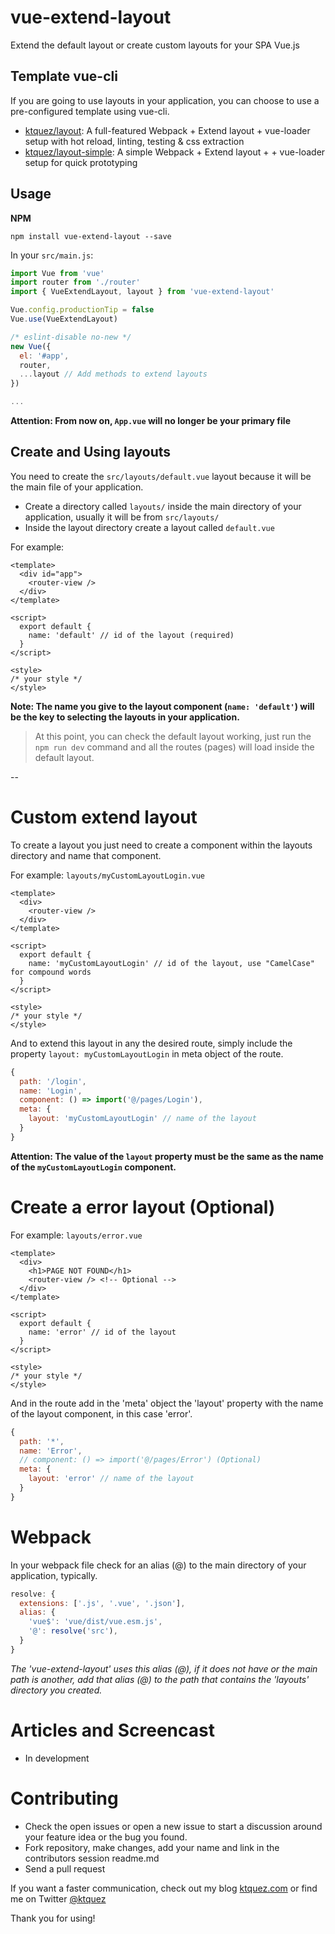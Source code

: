 # vue-extend-layout
Extend the default layout or create custom layouts for your SPA Vue.js

## Template vue-cli

If you are going to use layouts in your application, you can choose to use a pre-configured template using vue-cli.
- [ktquez/layout](https://github.com/ktquez/layout): A full-featured Webpack + Extend layout + vue-loader setup with hot reload, linting, testing & css extraction
- [ktquez/layout-simple](https://github.com/ktquez/layout-simple): A simple Webpack + Extend layout + + vue-loader setup for quick prototyping

## Usage

**NPM**
```shell
npm install vue-extend-layout --save
```

In your `src/main.js`:
```javascript
import Vue from 'vue'
import router from './router'
import { VueExtendLayout, layout } from 'vue-extend-layout'

Vue.config.productionTip = false
Vue.use(VueExtendLayout)

/* eslint-disable no-new */
new Vue({
  el: '#app',
  router,
  ...layout // Add methods to extend layouts
})

...
```

**Attention: From now on, `App.vue` will no longer be your primary file**

## Create and Using layouts
You need to create the `src/layouts/default.vue` layout because it will be the main file of your application.
- Create a directory called `layouts/` inside the main directory of your application, usually it will be from `src/layouts/`
- Inside the layout directory create a layout called `default.vue`  

For example:

```vue
<template>
  <div id="app">
    <router-view />
  </div>
</template>

<script>
  export default {
    name: 'default' // id of the layout (required)
  }
</script>

<style>
/* your style */
</style>
```

**Note: The name you give to the layout component (`name: 'default'`) will be the key to selecting the layouts in your application.**

> At this point, you can check the default layout working, just run the `npm run dev` command and all the routes (pages) will load inside the default layout.

--

# Custom extend layout
To create a layout you just need to create a component within the layouts directory and name that component.  

For example:
`layouts/myCustomLayoutLogin.vue`

```vue
<template>
  <div>
    <router-view />
  </div>
</template>

<script>
  export default {
    name: 'myCustomLayoutLogin' // id of the layout, use "CamelCase" for compound words
  }
</script>

<style>
/* your style */
</style>
```

And to extend this layout in any the desired route, simply include the property `layout: myCustomLayoutLogin` in meta object of the route.
```javascript
{
  path: '/login',
  name: 'Login',
  component: () => import('@/pages/Login'),
  meta: {
    layout: 'myCustomLayoutLogin' // name of the layout
  }
}
```

**Attention: The value of the `layout` property must be the same as the name of the `myCustomLayoutLogin` component.**

# Create a error layout (Optional)
For example:
`layouts/error.vue`

```vue
<template>
  <div>
    <h1>PAGE NOT FOUND</h1>
    <router-view /> <!-- Optional -->
  </div>
</template>

<script>
  export default {
    name: 'error' // id of the layout
  }
</script>

<style>
/* your style */
</style>
```

And in the route add in the 'meta' object the 'layout' property with the name of the layout component, in this case 'error'.
```javascript
{
  path: '*',
  name: 'Error',
  // component: () => import('@/pages/Error') (Optional)
  meta: {
    layout: 'error' // name of the layout
  }
}
```

# Webpack
In your webpack file check for an alias (@) to the main directory of your application, typically.
```javascript
resolve: {
  extensions: ['.js', '.vue', '.json'],
  alias: {
    'vue$': 'vue/dist/vue.esm.js',
    '@': resolve('src'),
  }
}
```

*The 'vue-extend-layout' uses this alias (@), if it does not have or the main path is another, add that alias (@) to the path that contains the 'layouts' directory you created.*

# Articles and Screencast

- In development

# Contributing

- Check the open issues or open a new issue to start a discussion around your feature idea or the bug you found.
- Fork repository, make changes, add your name and link in the contributors session readme.md
- Send a pull request

If you want a faster communication, check out my blog [ktquez.com](https://ktquez.com) or find me on Twitter [@ktquez](https://twitter.com/ktquez)

Thank you for using!
